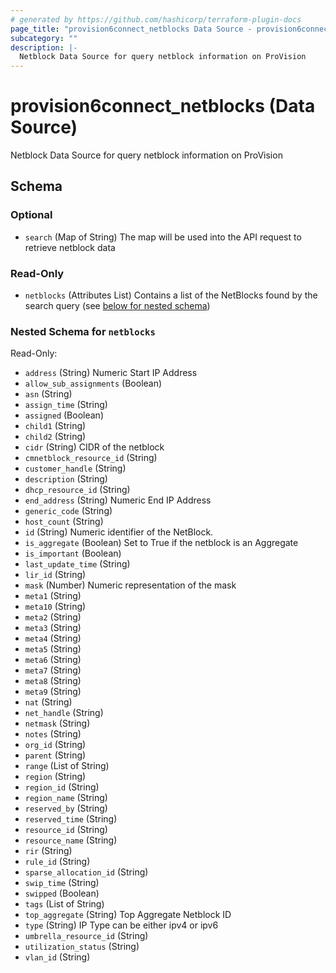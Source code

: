 ```yaml
---
# generated by https://github.com/hashicorp/terraform-plugin-docs
page_title: "provision6connect_netblocks Data Source - provision6connect"
subcategory: ""
description: |-
  Netblock Data Source for query netblock information on ProVision
---
```


# provision6connect_netblocks (Data Source)

Netblock Data Source for query netblock information on ProVision



<!-- schema generated by tfplugindocs -->
## Schema

### Optional

- `search` (Map of String) The map will be used into the API request to retrieve netblock data

### Read-Only

- `netblocks` (Attributes List) Contains a list of the NetBlocks found by the search query (see [below for nested schema](#nestedatt--netblocks))

<a id="nestedatt--netblocks"></a>
### Nested Schema for `netblocks`

Read-Only:

- `address` (String) Numeric Start IP Address
- `allow_sub_assignments` (Boolean)
- `asn` (String)
- `assign_time` (String)
- `assigned` (Boolean)
- `child1` (String)
- `child2` (String)
- `cidr` (String) CIDR of the netblock
- `cmnetblock_resource_id` (String)
- `customer_handle` (String)
- `description` (String)
- `dhcp_resource_id` (String)
- `end_address` (String) Numeric End IP Address
- `generic_code` (String)
- `host_count` (String)
- `id` (String) Numeric identifier of the NetBlock.
- `is_aggregate` (Boolean) Set to True if the netblock is an Aggregate
- `is_important` (Boolean)
- `last_update_time` (String)
- `lir_id` (String)
- `mask` (Number) Numeric representation of the mask
- `meta1` (String)
- `meta10` (String)
- `meta2` (String)
- `meta3` (String)
- `meta4` (String)
- `meta5` (String)
- `meta6` (String)
- `meta7` (String)
- `meta8` (String)
- `meta9` (String)
- `nat` (String)
- `net_handle` (String)
- `netmask` (String)
- `notes` (String)
- `org_id` (String)
- `parent` (String)
- `range` (List of String)
- `region` (String)
- `region_id` (String)
- `region_name` (String)
- `reserved_by` (String)
- `reserved_time` (String)
- `resource_id` (String)
- `resource_name` (String)
- `rir` (String)
- `rule_id` (String)
- `sparse_allocation_id` (String)
- `swip_time` (String)
- `swipped` (Boolean)
- `tags` (List of String)
- `top_aggregate` (String) Top Aggregate Netblock ID
- `type` (String) IP Type can be either ipv4 or ipv6
- `umbrella_resource_id` (String)
- `utilization_status` (String)
- `vlan_id` (String)


